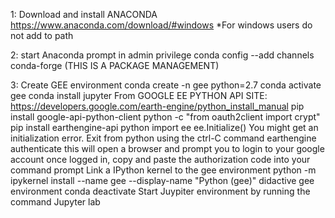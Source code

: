 1: Download and install ANACONDA
https://www.anaconda.com/download/#windows
*For windows users do not add to path

2: start Anaconda prompt in admin privilege 
conda config --add channels conda-forge (THIS IS A PACKAGE MANAGEMENT)

3: Create GEE environment
conda create -n gee python=2.7
conda activate gee
conda install jupyter
From GOOGLE EE PYTHON API SITE: 
https://developers.google.com/earth-engine/python_install_manual
pip install google-api-python-client
python -c "from oauth2client import crypt"
pip install earthengine-api
python 
import ee
ee.Initialize()
You might get an initialization error.  Exit from python using the ctrl-C command
earthengine authenticate
this will open a browser and prompt you to login to your google account once logged in, copy and paste the authorization code into your command prompt
Link a IPython kernel to the gee environment
python -m ipykernel install --name gee --display-name "Python (gee)"
didactive gee environment
conda deactivate
Start Juypiter environment by running the command
Jupyter lab
